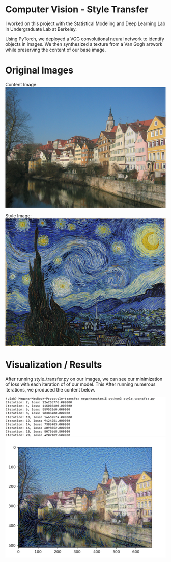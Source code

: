 # Computer Vision - Style Transfer
I worked on this project with the Statistical Modeling and Deep Learning Lab in Undergraduate Lab at Berkeley.  

Using PyTorch, we deployed a VGG convolutional neural network to identify objects in images. We then synthesized a texture from a Van Gogh artwork while preserving the content of our base image.

# Original Images
Content Image:
![Alt text](Images/Tuebingen_Neckarfront.jpg)

Style Image:
![Alt text](Images/vangogh_starry_night.jpg)

# Visualization / Results
After running style_transfer.py on our images, we can see our minimization of loss with each iteration of of our model.  This After running numerous iterations, we produced the content below.

![Alt text](Images/loss.png)
![Alt text](Images/style_transfer_output.png)
